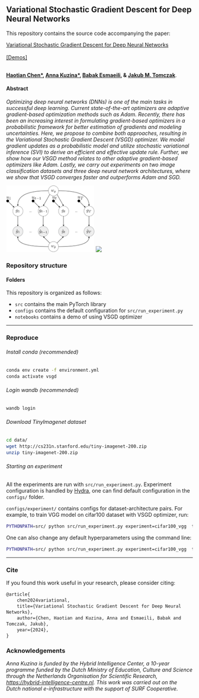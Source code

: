 ## Variational Stochastic Gradient Descent for Deep Neural Networks

This repository contains the source code accompanying the paper:

 [Variational Stochastic Gradient Descent for Deep Neural Networks]()  
 <br/> [[Demos]](https://github.com/generativeai-tue/vsgd/blob/main/notebooks) 
 <!-- [[Slides (TBA)]]()  -->
 <br/>**[Haotian Chen\*](https://www.linkedin.com/in/haotian-chen-359b4520b/), [Anna Kuzina\*](https://akuzina.github.io/), [Babak Esmaeili](https://babak0032.github.io), & [Jakub M. Tomczak](https://jmtomczak.github.io/)**.


#### Abstract
*Optimizing deep neural networks (DNNs) is one of the main tasks in successful deep learning. Current state-of-the-art optimizers are adaptive gradient-based optimization methods such as Adam. Recently, there has been an increasing interest in formulating gradient-based optimizers in a probabilistic framework for better estimation of gradients and modeling uncertainties. Here, we propose to combine both approaches, resulting in the Variational Stochastic Gradient Descent (VSGD) optimizer. We model gradient updates as a probabilistic model and utilize stochastic variational inference (SVI) to derive an efficient and effective update rule. Further, we show how our VSGD method relates to other adaptive gradient-based optimizers like Adam. 
Lastly, we carry out experiments on two image classification datasets and three deep neural network architectures, where we show that  VSGD converges faster and outperforms Adam and SGD.*



<img src="pics/pgm_vsgd_2.png" height="180"/> <img src="pics/cifar100_res.png" height="180"/> 

### Repository structure

#### Folders

This repository is organized as follows:

* `src` contains the main PyTorch library
* `configs` contains the default configuration for `src/run_experiment.py`
* `notebooks` contains a demo of using VSGD optimizer


----
### Reproduce

###### Install conda *(recommended)*

```bash
conda env create -f environment.yml
conda activate vsgd
```

###### Login wandb *(recommended)*
```bash
wandb login 
```

###### Download TinyImagenet dataset

```bash
cd data/
wget http://cs231n.stanford.edu/tiny-imagenet-200.zip
unzip tiny-imagenet-200.zip 
```

###### Starting an experiment
All the experiments are run with `src/run_experiment.py`. Experiment configuration is handled by [Hydra](https://hydra.cc), one can find default configuration in the `configs/` folder. 

`configs/experiment/` contains configs for dataset-architecture pairs. For example, to train VGG model on cifar100 dataset with VSGD optimizer, run:
```bash
PYTHONPATH=src/ python src/run_experiment.py experiment=cifar100_vgg  train/optimizer=vsgd 
```

One can also change any default hyperparameters using the command line:
```bash
PYTHONPATH=src/ python src/run_experiment.py experiment=cifar100_vgg  train/optimizer=vsgd train.optimizer.weight_decay=0.01 
```


----

### Cite
If you found this work useful in your research, please consider citing:

```
@article{
    chen2024variational,
    title={Variational Stochastic Gradient Descent for Deep Neural Networks},
    author={Chen, Haotian and Kuzina, Anna and Esmaeili, Babak and Tomczak, Jakub},
    year={2024},
}
```

### Acknowledgements
*Anna Kuzina is funded by the Hybrid Intelligence Center, a 10-year programme funded by the Dutch Ministry of Education, Culture and Science through the Netherlands Organisation for Scientific Research, https://hybrid-intelligence-centre.nl.
This work was carried out on the Dutch national e-infrastructure with the support of SURF Cooperative.*

